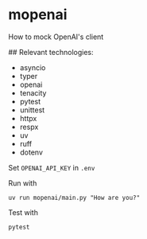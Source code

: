 # mopenai

How to mock OpenAI's client

## Relevant technologies:

- asyncio
- typer
- openai
- tenacity
- pytest
- unittest
- httpx
- respx
- uv
- ruff
- dotenv

Set `OPENAI_API_KEY` in `.env`

Run with

```
uv run mopenai/main.py "How are you?"
```

Test with

```
pytest
```

